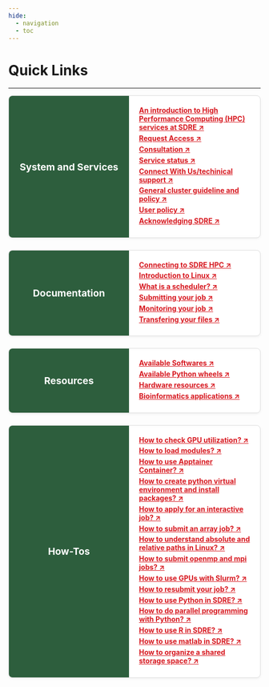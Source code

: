 ```yaml
---
hide:
  - navigation
  - toc
---
```



# **Quick Links**

----

<!-- Reference: https://rcs.ucalgary.ca/RCS_Home_Page -->


<!-- Card Style -->
<style>
.card-container {
  display: flex;
  flex-direction: row;
  background: white;
  border: 1px solid #ddd;
  margin-bottom: 1.5rem;
  border-radius: 8px;
  overflow: hidden;
  box-shadow: 0 2px 5px rgba(0,0,0,0.05);
}

.card-title {
  background: #2D5E3D; /* uofa color */
  color: white;
  padding: 20px;
  font-weight: bold;
  width: 200px;
  display: flex;
  align-items: center;
  justify-content: center;
  font-size: 1.2rem;
}

.card-content {
  padding: 20px;
  flex: 1;
}
.card-content a {
  display: block;
  margin-bottom: 0.4rem;
  color: #d71920;
  font-weight: bold;
  text-decoration: underline;
  margin-bottom: 0.3rem;
}

.card-content ul li {
  margin-top: 0.2rem;
  margin-bottom: 0.3rem;
  line-height: 1.3;
  padding-left: 0.5rem; /*  */
}


</style>

<!-- Card 1 -->
<div class="card-container">
  <div class="card-title">
    System and Services
  </div>
  <div class="card-content">
    <a href="/pages/basics/introduction_to_hpc/">An introduction to High Performance Computing (HPC) services at SDRE ↗️</a>
	<a href="/pages/basics/account_request/">Request Access ↗️</a>
	<a href="/pages/basics/consultation/">Consultation ↗️</a>
	<a href="/pages/system_status/system_status/">Service status ↗️</a>
	<a href="/pages/basics/overview/#how-to-get-technical-support">Connect With Us/techinical support ↗️</a>
	<a href="#">General cluster guideline and policy ↗️</a>
	<a href="#">User policy ↗️</a>
	<a href="/pages/basics/acknowledging_sdre/">Acknowledging SDRE ↗️</a>
  </div>
</div>

<!-- Card 2 -->
<div class="card-container">
  <div class="card-title">
    Documentation
  </div>
  <div class="card-content">
    <a href="/pages/basics/connect_to_hpc/">Connecting to SDRE HPC ↗️</a>
	<a href="/pages/basics/linux_intro/">Introduction to Linux ↗️</a>
	<a href="/pages/high_perf_computing/what_is_a_scheduler/">What is a scheduler? ↗️</a>
	<a href="/pages/high_perf_computing/running_jobs/">Submitting your job ↗️</a>
	<a href="/pages/high_perf_computing/running_jobs/#monitoring-jobs">Monitoring your job ↗️</a>
	<a href="/pages/storage_data/data_transfer/">Transfering your files ↗️</a>

  </div>
</div>

<!-- Card 3 -->
<div class="card-container">
  <div class="card-title">
    Resources
  </div>
  <div class="card-content">
    <a href="/pages/software_catalog/available_software/">Available Softwares ↗️</a>
	<a href="/pages/software_catalog/available_python_wheels/">Available Python wheels ↗️</a>
	<a href="/pages/basics/system_specifications/#node-characteristics">Hardware resources ↗️</a>
	<a href="/pages/related_links/bioinformatics_applications">Bioinformatics applications ↗️</a>
  </div>
</div>

<!-- Card 4 -->
<div class="card-container">
  <div class="card-title">
    How-Tos
  </div>
  <div class="card-content">
    <a href="/pages/related_links/check_gpu_ultilization/">How to check GPU utilization? ↗️</a>
	<a href="/pages/high_perf_computing/using_modules/">How to load modules? ↗️</a>
	<a href="/pages/software_catalog/apptainer/">How to use Apptainer Container? ↗️</a>
	<a href="/pages/software_catalog/virtual_environment/">How to create python virtual environment and install packages? ↗️</a>
	<a href="/pages/high_perf_computing/running_jobs/#interactive-jobs">How to apply for an interactive job? ↗️</a>
	<a href="/pages/high_perf_computing/running_jobs/#array-job">How to submit an array job? ↗️</a>
	<a href="/pages/related_links/parallel_computing_python_multiprocessing/">How to understand absolute and relative paths in Linux? ↗️</a>
	<a href="/pages/high_perf_computing/running_jobs/#threaded-or-openmp-job">How to submit openmp and mpi jobs? ↗️</a>
	<a href="/pages/high_perf_computing/using_gpus_with_slurm/">How to use GPUs with Slurm? ↗️</a>
	<a href="/pages/high_perf_computing/resubmitting_jobs/">How to resubmit your job? ↗️</a>
	<a href="/pages/related_links/python/">How to use Python in SDRE? ↗️</a>
	<a href="/pages/related_links/parallel_computing_python_multiprocessing/">How to do parallel programming with Python? ↗️</a>
	<a href="/pages/related_links/r/">How to use R in SDRE? ↗️</a>
	<a href="/pages/related_links/matlab/">How to use matlab in SDRE? ↗️</a>
	<a href="#">How to organize a shared storage space? ↗️</a>
  </div>
</div>
